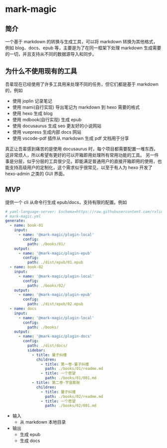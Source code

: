 # mark-magic

## 简介

一个基于 markdown 的转换与生成工具，可以将 markdown 转换为其他格式，例如 blog、docs、epub 等，主要是为了在同一框架下处理 markdown 生成需要的一切，并且支持从不同的数据源导入和同步。

## 为什么不使用现有的工具

吾辈现在已经使用了许多工具用来处理不同的任务，但它们都是基于 markdown 的，例如

- 使用 joplin 记录笔记
- 使用 mami(自行实现) 导出笔记为 markdown 到 hexo 需要的格式
- 使用 hexo 生成 blog
- 使用 mdbook(自行实现) 生成 epub
- 使用 docusaurus 生成 seo 更友好的小说网站
- 使用 vuepress 生成内部 docs 网站
- 使用 vscode-pdf 插件从 markdown 生成 pdf 文档用于分享

真正让吾辈感到痛苦的是使用 docusaurus 时，每个项目都需要配置一堆东西，这非常烦人，所以希望有更好的可以开箱即用处理所有常用功能的工具。
另一件事是分层，似乎分层的工具很少见，即能满足普通用户的直接开箱即用的使用，也能支持高级用户的定制化，这个需求似乎很常见，以至于有人为 hexo 开发了 hexo-admin 之类的 GUI 界面。

## MVP

提供一个 cli 从命令行生成 epub/docs，支持有限的配置。例如

```yaml
# yaml-language-server: $schema=https://raw.githubusercontent.com/rxliuli/mark-magic/main/schema/mark-magic.schema.json
# mark-magic.yml
generate:
  - name: book-01
    input:
      - name: '@mark-magic/plugin-local'
        config:
          path: ./books/01/
    output:
      - name: '@mark-magic/plugin-epub'
        config:
          path: ./dist/epub/01.epub
  - name: book-02
    input:
      - name: '@mark-magic/plugin-local'
        config:
          path: ./books/02/
    output:
      - name: '@mark-magic/plugin-epub'
        config:
          path: ./dist/epub/02.epub
  - name: docs
    input:
      - name: '@mark-magic/plugin-local'
        config:
          path: ./books/
    output:
      - name: '@mark-magic/plugin-docs'
        config:
          path: ./dist/docs/
          sidebar:
            - title: 量子纠缠
              children:
                - title: 第一卷-量子纠缠
                  path: ./books/01/readme.md
                - title: 一个愿望
                  path: ./books/01/001.md
            - title: 第二卷-宇宙膨胀
              children:
                - title: 量子纠缠
                  path: ./books/02/readme.md
                - title: 一个愿望
                  path: ./books/02/001.md
```

- 输入
  - 从 markdown 本地目录
- 输出
  - 生成 epub
  - 生成 docs
